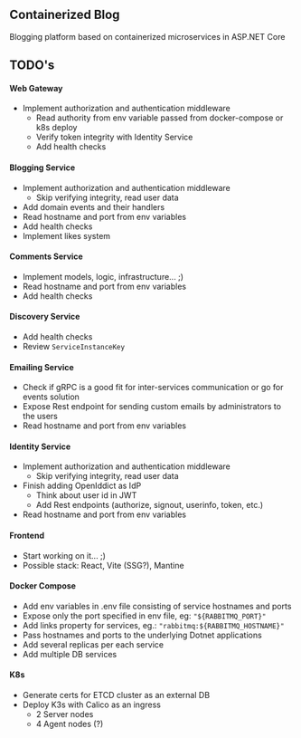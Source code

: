 ## Containerized Blog

Blogging platform based on containerized microservices in ASP.NET Core

## TODO's

#### Web Gateway
- Implement authorization and authentication middleware
  - Read authority from env variable passed from docker-compose or k8s deploy
  - Verify token integrity with Identity Service
  - Add health checks
  
#### Blogging Service
- Implement authorization and authentication middleware
  - Skip verifying integrity, read user data
- Add domain events and their handlers
- Read hostname and port from env variables
- Add health checks
- Implement likes system

#### Comments Service
- Implement models, logic, infrastructure... ;)
- Read hostname and port from env variables
- Add health checks

#### Discovery Service
- Add health checks
- Review `ServiceInstanceKey`

#### Emailing Service
- Check if gRPC is a good fit for inter-services communication or go for events solution
- Expose Rest endpoint for sending custom emails by administrators to the users
- Read hostname and port from env variables

#### Identity Service
- Implement authorization and authentication middleware
  - Skip verifying integrity, read user data
- Finish adding OpenIddict as IdP
  - Think about user id in JWT
  - Add Rest endpoints (authorize, signout, userinfo, token, etc.)
- Read hostname and port from env variables
  
#### Frontend
- Start working on it... ;)
- Possible stack: React, Vite (SSG?), Mantine

#### Docker Compose
- Add env variables in .env file consisting of service hostnames and ports
- Expose only the port specified in env file, eg: `"${RABBITMQ_PORT}"`
- Add links property for services, eg.: `"rabbitmq:${RABBITMQ_HOSTNAME}"`
- Pass hostnames and ports to the underlying Dotnet applications
- Add several replicas per each service
- Add multiple DB services

#### K8s
- Generate certs for ETCD cluster as an external DB
- Deploy K3s with Calico as an ingress
  - 2 Server nodes
  - 4 Agent nodes (?)
